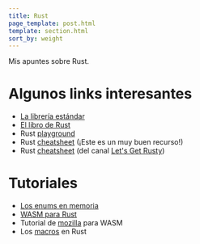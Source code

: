 ```yaml
---
title: Rust
page_template: post.html
template: section.html
sort_by: weight
---
```


Mis apuntes sobre Rust.

# Algunos links interesantes
+ [La librería estándar](https://doc.rust-lang.org/std/)
+ [El libro de Rust](https://doc.rust-lang.org/book/)
+ Rust [playground](https://play.rust-lang.org/)
+ Rust [cheatsheet](https://cheats.rs/) (¡Este es un muy buen recurso!)
+ Rust [cheatsheet](https://letsgetrusty.com/wp-content/uploads/2021/10/LGR-Cheat-Sheet.pdf)
(del canal [Let's Get Rusty](https://www.youtube.com/c/LetsGetRusty))

# Tutoriales
+ [Los enums en memoria](https://fasterthanli.me/articles/peeking-inside-a-rust-enum)
+ [WASM para Rust](https://bfnightly.bracketproductions.com/rustbook/webbuild.html)
+ Tutorial de [mozilla](https://developer.mozilla.org/en-US/docs/WebAssembly/Rust_to_wasm)
para WASM
+ Los [macros](https://danielkeep.github.io/tlborm/book/README.html) en Rust
